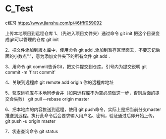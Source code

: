 # C_Test
c练习
https://www.jianshu.com/p/46ffff059092

上传本地项目到远程仓库
1、（先进入项目文件夹）通过命令 git init 把这个目录变成git可以管理的仓库
git init

2、把文件添加到版本库中，使用命令 git add .添加到暂存区里面去，不要忘记后面的小数点“.”，意为添加文件夹下的所有文件
git add .

3、用命令 git commit告诉Git，把文件提交到仓库。引号内为提交说明
git commit -m 'first commit'

4、关联到远程库
git remote add origin 你的远程库地址
   
5、获取远程库与本地同步合并（如果远程库不为空必须做这一步，否则后面的提交会失败）
git pull --rebase origin master

6、把本地库的内容推送到远程，使用 git push命令，实际上是把当前分支master推送到远程。执行此命令后会要求输入用户名、密码，验证通过后即开始上传。
git push -u origin master

7、状态查询命令
git status

